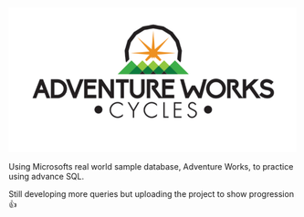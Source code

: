![Logo](https://github.com/JBBrian/Adventure-Works2022-Queries/blob/2455e0cbbbbbf38e54a9309d2546d46de73f3708/adventure-works-logo.png)

Using Microsofts real world sample database, Adventure Works, to practice using advance SQL.

Still developing more queries but uploading the project to show progression 👍
